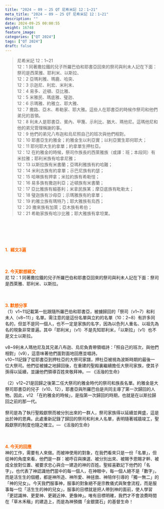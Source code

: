 ```yaml
---
title: "2024 – 09 – 25 QT 尼希米記 12：1~21"
meta_title: "2024 – 09 – 25 QT 尼希米記 12：1~21"
description: ""
date: 2024-09-25 00:00:55
weight: 16748
feature_image: 
categories: ["QT 2024"]
tags: ["QT 2024"]
draft: false
---
```


<blockquote>尼希米記 12：1~21<br />
12：1 同著撒拉鐵的兒子所羅巴伯和耶書亞回來的祭司與利未人記在下面：祭司是西萊雅、耶利米、以斯拉、<br />
12：2 亞瑪利雅、瑪鹿、哈突、<br />
12：3 示迦尼、利宏、米利末、<br />
12：4 易多、近頓、亞比雅、<br />
12：5 米雅民、瑪底雅、璧迦、<br />
12：6 示瑪雅、約雅立、耶大雅、<br />
12：7 撒路、亞木、希勒家、耶大雅。這些人在耶書亞的時候作祭司和他們弟兄的首領。<br />
12：8 利未人是耶書亞、賓內、甲篾、示利比、猶大、瑪他尼。這瑪他尼和他的弟兄管理稱謝的事。<br />
12：9 他們的弟兄八布迦和烏尼照自己的班次與他們相對。<br />
12：10 耶書亞生約雅金；約雅金生以利亞實；以利亞實生耶何耶大；<br />
12：11 耶何耶大生約拿單；約拿單生押杜亞。<br />
12：12 在約雅金的時候，祭司作族長的西萊雅族（或譯：班；本段同）有米拉雅；耶利米族有哈拿尼雅；<br />
12：13 以斯拉族有米書蘭；亞瑪利雅族有約哈難；<br />
12：14 米利古族有約拿單；示巴尼族有約瑟；<br />
12：15 哈琳族有押拿；米拉約族有希勒愷；<br />
12：16 易多族有撒迦利亞；近頓族有米書蘭；<br />
12：17 亞比雅族有細基利；米拿民族某；摩亞底族有毗勒太；<br />
12：18 璧迦族有沙母亞；示瑪雅族有約拿單；<br />
12：19 約雅立族有瑪特乃；耶大雅族有烏西；<br />
12：20 撒來族有加萊；亞木族有希伯；<br />
12：21 希勒家族有哈沙比雅；耶大雅族有拿坦業。</blockquote><br />
&nbsp;<br />
<br />
&nbsp;<br />
<br />
<span style="color: #ff6600;"><strong>1.  經文3遍</strong></span><br />
<br />
&nbsp;<br />
<br />
<span style="color: #ff6600;"><strong>2. 今天默想經文<br />
</strong></span>尼 12：1 同著撒拉鐵的兒子所羅巴伯和耶書亞回來的祭司與利未人記在下面：祭司是西萊雅、耶利米、以斯拉。<br />
<br />
&nbsp;<br />
<br />
<strong><span style="color: #ff6600;">3. 默想分享<br />
</span></strong>（1）v1~11記載第一批跟隨所羅巴伯和耶書亞，被擄歸回的「祭司（v1~7）和利未人（v8~11）」名單。需注意的是這份名單與立約的名單（10：2~8）有許多同名的，但並不是同一個人，也不一定是家族的名字，因為以色列人重名、以祖先為名的現象非常普遍。其中「耶利米」（v1）不是先知耶利米，「以斯拉」（v1）也不是文士以斯拉。<br />
<br />
v8~9利未人瑪他尼及其兄弟八布迦、烏尼負責帶領唱詩：「照自己的班次，與他們相對」（v9），這意味著他們面對面地回應並唱詩。<br />
v10~11記錄了從耶書亞到押杜亞的大祭司家譜，押杜亞被視為波斯時期的最後一位大祭司。他們從被擄之地歸回後，在重建的聖殿裏繼續擔任大祭司家族，使其子孫得以延續，並讓他們領導百姓來敬拜神。— 《活潑的生命》<br />
<br />
（2）v12~21是回歸之後第二任大祭司約雅金時代的祭司和族長名單。約雅金是大祭司耶書亞的兒子（v10、12），耶書亞與所羅巴伯是共同主導了第一次歸回的人物。因此，v12 「在約雅金的時候」，是指第一次歸回的時期，也就是在以斯拉歸回之前的那一代。<br />
<br />
祭司是為了執行聖殿獻祭而被分別出來的一群人，祭司家族得以延續並興盛，這是出於神的恩典。此處重新記錄了歸回的祭司和利未人名單，表明隨著城牆竣工，聖殿獻祭的制度也隨之確立。— 《活潑的生命》<br />
<br />
&nbsp;<br />
<br />
<strong style="font-size: inherit;"><span style="color: #ff6600;">4. 今天的回應<br />
</span></strong>神的工作，需要有人來做。而被神使用的對象，在我們看來只是一份「名單」，但從神的角度來看，他們是一群：被呼召與揀選、被分別出來、被賜予恩賜才幹、被成全放對位置、被要求忠心與合一建造的神的百姓。聖經喜歡記下他們的「名字」，也代表了神認識他們當中的每一個人，在神眼中，每一個人絕不是「數字」，而是活生生的個體，都是神所造、神所愛、神拯救、神陪伴引導的「獨一無二」的「神的兒女」。今天我們服事神，服事的對象絕不是宗教儀式與聚會流程，而是服事每一位「活生生的神的兒女」，服事的目標就是把人帶到神的面前，使人學習「更認識神、更愛神、更親近神、更像神」。唯有目標明確，我們才不會浪費時間在「草木禾稭」的建造上，而是為神預備「金銀寶石」的基督生命！<br />
<br />
&nbsp;<br />
<br />
<strong style="font-size: inherit;"><span style="color: #ff6600;"> </span></strong>
        